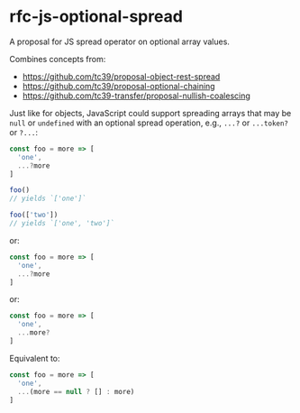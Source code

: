 # rfc-js-optional-spread
A proposal for JS spread operator on optional array values.

Combines concepts from:
* https://github.com/tc39/proposal-object-rest-spread
* https://github.com/tc39/proposal-optional-chaining
* https://github.com/tc39-transfer/proposal-nullish-coalescing

Just like for objects, JavaScript could support spreading arrays that may be `null` or `undefined` with an optional spread operation, e.g., `...?` or  `...token?` or `?...`:

```js
const foo = more => [
  'one',
  ...?more
]

foo()
// yields `['one']`

foo(['two'])
// yields `['one', 'two']`
```

or:

```js
const foo = more => [
  'one',
  ...?more
]
```

or:

```js
const foo = more => [
  'one',
  ...more?
]
```

Equivalent to:

```js
const foo = more => [
  'one',
  ...(more == null ? [] : more)
]
```
